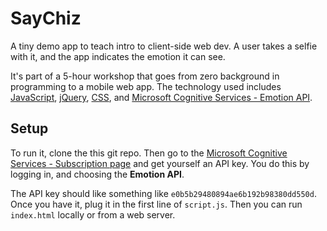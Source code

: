 # SayChiz

A tiny demo app to teach intro to client-side web dev. A user takes a selfie with it, and the app indicates the emotion it can see.

It's part of a 5-hour workshop that goes from zero background in programming to a mobile web app. The technology used includes [JavaScript](https://developer.mozilla.org/en-US/docs/Web/JavaScript), [jQuery](https://jquery.com), [CSS](https://developer.mozilla.org/en-US/docs/Web/CSS), and [Microsoft Cognitive Services - Emotion API](https://www.microsoft.com/cognitive-services/en-us/emotion-api).

## Setup

To run it, clone the this git repo. Then go to the [Microsoft Cognitive Services - Subscription page](https://www.microsoft.com/cognitive-services/en-us/subscriptions?productId=/products/5639d8afca73072154c1ce88) and get yourself an API key. You do this by logging in, and choosing the **Emotion API**.

The API key should like something like `e0b5b29480894ae6b192b98380dd550d`. Once you have it, plug it in the first line of `script.js`. Then you can run `index.html` locally or from a web server.
